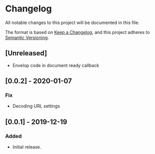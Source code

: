 # Changelog
All notable changes to this project will be documented in this file.

The format is based on [Keep a Changelog](https://keepachangelog.com/en/1.0.0/),
and this project adheres to [Semantic Versioning](https://semver.org/spec/v2.0.0.html).

## [Unreleased]
- Envelop code in document ready callback

## [0.0.2] - 2020-01-07
### Fix
- Decoding URL settings

## [0.0.1] - 2019-12-19
### Added
- Initial release.
